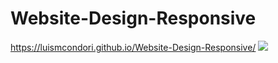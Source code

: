 # Website-Design-Responsive
https://luismcondori.github.io/Website-Design-Responsive/
![](https://scontent.flim15-2.fna.fbcdn.net/v/t1.6435-9/241664901_132067905811697_7292385050471383516_n.jpg?_nc_cat=102&ccb=1-5&_nc_sid=730e14&_nc_eui2=AeF8qNHWOdaPes0GyovtgpXuu1bvl2UGd0m7Vu-XZQZ3SbkwuFsCJqCXtJkABomBdtU&_nc_ohc=T4y-y-aCFj8AX-4KyiV&_nc_oc=AQkWMzCaSzd07kCU0IWFcV7wY1Ig_c6JC-2ZT1fBzsSYsnViANDBq7AtO-rVL0Pl7DA&_nc_ht=scontent.flim15-2.fna&oh=dacec026b935b5e0c53f7d1f81e92fc9&oe=61601F6D)
